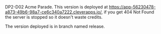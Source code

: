 DP2-D02 Acme Parade.
This version is deployed at https://app-56230478-a873-49b6-98a7-ce6c340a7222.cleverapps.io/, if you get 404 Not Found the server is stopped so it doesn't waste credits.

The version deployed is in branch named release.
